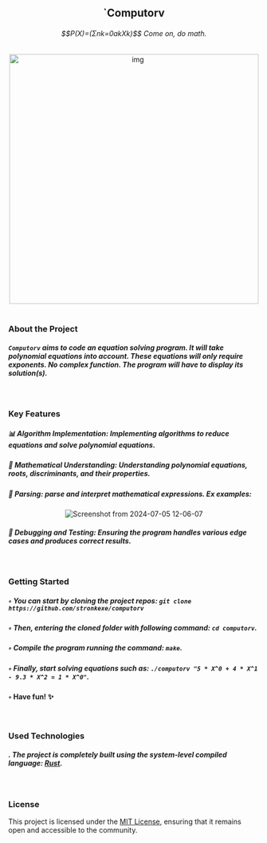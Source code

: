 <h2 align="center">`Computorv </h2>
<div align="center">
<h6> $$P(X)=(Σnk=0akXk)$$ Come on, do math.</h6>
<img  width="500px" src="https://i.kym-cdn.com/photos/images/original/002/093/772/aa2.gif" alt="img" />
</div>
<br />
<h3>About the Project</h3>


<h5><code>Computorv</code> aims to code an equation solving program. It will take polynomial equations into account. These equations will only require exponents. No complex
function. The program will have to display its solution(s).</h5>
<br />
<h3>Key Features</h3>
<h5> 📊 Algorithm Implementation: Implementing algorithms to reduce equations and solve polynomial equations.</h5>
<h5> 📝 Mathematical Understanding: Understanding polynomial equations, roots, discriminants, and their properties.</h5>
<h5> 📎 Parsing: parse and interpret mathematical expressions. Ex examples:</h5>
<div align="center">
  
  ![Screenshot from 2024-07-05 12-06-07](https://github.com/stronkexe/computorv/assets/70513733/b196ebb0-619a-4856-b37f-206e99e97680)
  
</div>
<h5> 🐞 Debugging and Testing: Ensuring the program handles various edge cases and produces correct results.</h5>

<br />
<h3>Getting Started</h3>

<h5>◦ You can start by cloning the project repos: <code>git clone https://github.com/stronkexe/computorv</code></h5>

<h5>◦ Then, entering the cloned folder with following command: <code>cd computorv</code>.</h5>

<h5>◦ Compile the program running the command: <code>make</code>.</h5>

<h5>◦ Finally, start solving equations such as: <code>./computorv "5 * X^0 + 4 * X^1 - 9.3 * X^2 = 1 * X^0"</code>.</h5>

<h4>◦ Have fun! ✨</h4>
<br />
<h3>Used Technologies</h3>

<h5>. The project is completely built using the system-level compiled language: <a href="https://doc.rust-lang.org/book/">Rust</a>.</h5>

<br />
<h3>License</h3>

This project is licensed under the [MIT License](LICENSE), ensuring that it remains open and accessible to the community.
